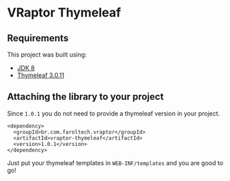 # VRaptor Thymeleaf

## Requirements

This project was built using:

- [JDK 8](https://www.oracle.com/technetwork/java/javase/downloads/jdk8-downloads-2133151.html)
- [Thymeleaf 3.0.11](https://www.thymeleaf.org/documentation.html)

## Attaching the library to your project

Since `1.0.1` you do not need to provide a thymeleaf version in your project.

```
<dependency>
  <groupId>br.com.faroltech.vraptor</groupId>
  <artifactId>vraptor-thymeleaf</artifactId>
  <version>1.0.1</version>
</dependency>
```

Just put your thymeleaf templates in `WEB-INF/templates` and you are good to go!